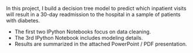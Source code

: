 In this project, I build a decision tree model to predict which inpatient visits will result in a 30-day readmission to the hospital in a sample of patients with diabetes.

- The first two IPython Notebooks focus on data cleaning.
- The 3rd IPython Notebook includes modeling details.
- Results are summarized in the attached PowerPoint / PDF presentation.
